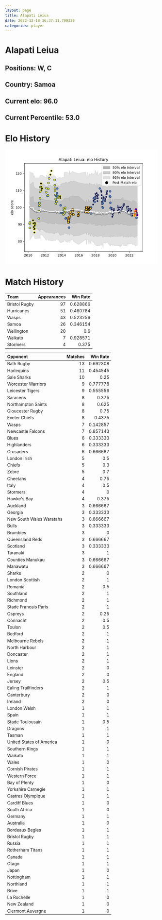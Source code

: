 ```yaml
---  
layout: page  
title: Alapati Leiua  
date: 2022-12-18 16:37:11.790339  
categories: player  
---
```

# Alapati Leiua

## Positions: W, C

## Country: Samoa

## Current elo: 96.0

## Current Percentile: 53.0

# Elo History


![elo history](history_AlapatiLeiua.png)
# Match History


| Team          |   Appearances |   Win Rate |
|:--------------|--------------:|-----------:|
| Bristol Rugby |            97 |   0.628866 |
| Hurricanes    |            51 |   0.460784 |
| Wasps         |            43 |   0.523256 |
| Samoa         |            26 |   0.346154 |
| Wellington    |            20 |   0.6      |
| Waikato       |             7 |   0.928571 |
| Stormers      |             4 |   0.375    |

| Opponent                 |   Matches |   Win Rate |
|:-------------------------|----------:|-----------:|
| Bath Rugby               |        13 |   0.692308 |
| Harlequins               |        11 |   0.454545 |
| Sale Sharks              |        10 |   0.25     |
| Worcester Warriors       |         9 |   0.777778 |
| Leicester Tigers         |         9 |   0.555556 |
| Saracens                 |         8 |   0.375    |
| Northampton Saints       |         8 |   0.625    |
| Gloucester Rugby         |         8 |   0.75     |
| Exeter Chiefs            |         8 |   0.4375   |
| Wasps                    |         7 |   0.142857 |
| Newcastle Falcons        |         7 |   0.857143 |
| Blues                    |         6 |   0.333333 |
| Highlanders              |         6 |   0.333333 |
| Crusaders                |         6 |   0.666667 |
| London Irish             |         5 |   0.5      |
| Chiefs                   |         5 |   0.3      |
| Zebre                    |         5 |   0.7      |
| Cheetahs                 |         4 |   0.75     |
| Italy                    |         4 |   0.5      |
| Stormers                 |         4 |   0        |
| Hawke's Bay              |         4 |   0.375    |
| Auckland                 |         3 |   0.666667 |
| Georgia                  |         3 |   0.333333 |
| New South Wales Waratahs |         3 |   0.666667 |
| Bulls                    |         3 |   0.333333 |
| Brumbies                 |         3 |   0        |
| Queensland Reds          |         3 |   0.666667 |
| Scotland                 |         3 |   0.333333 |
| Taranaki                 |         3 |   1        |
| Counties Manukau         |         3 |   0.666667 |
| Manawatu                 |         3 |   0.666667 |
| Sharks                   |         2 |   0        |
| London Scottish          |         2 |   1        |
| Romania                  |         2 |   0.5      |
| Southland                |         2 |   1        |
| Richmond                 |         2 |   1        |
| Stade Francais Paris     |         2 |   1        |
| Ospreys                  |         2 |   0.25     |
| Connacht                 |         2 |   0.5      |
| Toulon                   |         2 |   0.5      |
| Bedford                  |         2 |   1        |
| Melbourne Rebels         |         2 |   1        |
| North Harbour            |         2 |   1        |
| Doncaster                |         2 |   1        |
| Lions                    |         2 |   1        |
| Leinster                 |         2 |   0        |
| England                  |         2 |   0        |
| Jersey                   |         2 |   0.5      |
| Ealing Trailfinders      |         2 |   1        |
| Canterbury               |         2 |   0        |
| Ireland                  |         2 |   0        |
| London Welsh             |         1 |   1        |
| Spain                    |         1 |   1        |
| Stade Toulousain         |         1 |   0.5      |
| Dragons                  |         1 |   1        |
| Tasman                   |         1 |   1        |
| United States of America |         1 |   0        |
| Southern Kings           |         1 |   1        |
| Waikato                  |         1 |   1        |
| Wales                    |         1 |   0        |
| Cornish Pirates          |         1 |   1        |
| Western Force            |         1 |   1        |
| Bay of Plenty            |         1 |   0        |
| Yorkshire Carnegie       |         1 |   1        |
| Castres Olympique        |         1 |   1        |
| Cardiff Blues            |         1 |   0        |
| South Africa             |         1 |   0        |
| Germany                  |         1 |   1        |
| Australia                |         1 |   0        |
| Bordeaux Begles          |         1 |   1        |
| Bristol Rugby            |         1 |   1        |
| Russia                   |         1 |   1        |
| Rotherham Titans         |         1 |   1        |
| Canada                   |         1 |   1        |
| Otago                    |         1 |   1        |
| Japan                    |         1 |   0        |
| Nottingham               |         1 |   1        |
| Northland                |         1 |   1        |
| Brive                    |         1 |   1        |
| La Rochelle              |         1 |   0        |
| New Zealand              |         1 |   0        |
| Clermont Auvergne        |         1 |   0        |